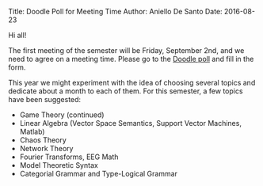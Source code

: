 Title: Doodle Poll for Meeting Time
Author: Aniello De Santo
Date: 2016-08-23

Hi all!

The first meeting of the semester will be Friday, September 2nd, and we need to agree on a meeting time.
Please go to the [Doodle poll](http://doodle.com/poll/wexxd9gy4hidt73m) and fill in the form.

This year we might experiment with the idea of choosing several topics and dedicate about a month to each of them.
For this semester, a few topics have been suggested:

- Game Theory (continued)
- Linear Algebra (Vector Space Semantics, Support Vector Machines, Matlab)
- Chaos Theory
- Network Theory
- Fourier Transforms, EEG Math
- Model Theoretic Syntax
- Categorial Grammar and Type-Logical Grammar
